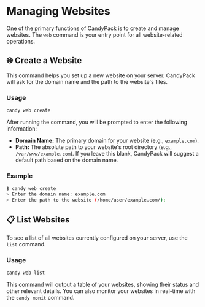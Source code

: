 # Managing Websites

One of the primary functions of CandyPack is to create and manage websites. The `web` command is your entry point for all website-related operations.

## 🌐 Create a Website
This command helps you set up a new website on your server. CandyPack will ask for the domain name and the path to the website's files.

### Usage
```bash
candy web create
```
After running the command, you will be prompted to enter the following information:
- **Domain Name:** The primary domain for your website (e.g., `example.com`).
- **Path:** The absolute path to your website's root directory (e.g., `/var/www/example.com`). If you leave this blank, CandyPack will suggest a default path based on the domain name.

### Example
```bash
$ candy web create
> Enter the domain name: example.com
> Enter the path to the website (/home/user/example.com/):
```

## 📋 List Websites
To see a list of all websites currently configured on your server, use the `list` command.

### Usage
```bash
candy web list
```

This command will output a table of your websites, showing their status and other relevant details. You can also monitor your websites in real-time with the `candy monit` command.
